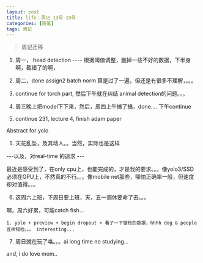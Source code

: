 ```yaml
---
layout: post
title: life：周记 13号-19号
categories: [随笔]
tags: 周记
---
```


> 周记迁移

1. 周一， head detection ---- 根据阈值调整，删掉一些不好的数据，下半身啊，截错了的啊，

2. 周二，done assign2 batch norm 算是过了一遍，但还是有很多不理解，。。。

3. continue for  torch part, 然后下午就在纠结 animal detection的问题。。。

4. 周三晚上把model下下来，然后，周四上午搞了搞，done.... 下午continue

5. continue 231, lecture 4, finish adam paper

Abstract for yolo

1. 天花乱坠，及其动人。。当然，实际也是这样

---以及，对real-time 的追求 ---

最近是感受到了，在only cpu上，也能完成的，才是我的要求。。。像yolo3/SSD 必须在GPU上，不然真的不行。。。像mobile net那些，哪怕正确率一般，但速度却对值得。。。

6. 这周六上班，下周日要上班，天，五一调休要命了去。。。

啊，周六好累，可能catch fish...

    1. yolo + preview + begin dropout + 看了一下错检的数据，hhhh dog & people 互相错检。。。 interesting...

7. 周日就在玩了咯。。。ai long time no studying...

and, i do love mom..

